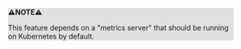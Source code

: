 <div style="margin:2em; background-color: #e0e0e0;">

<strong>⚠️NOTE️️️⚠️</strong>

This feature depends on a "metrics server" that should be running on Kubernetes by default.
</div>


